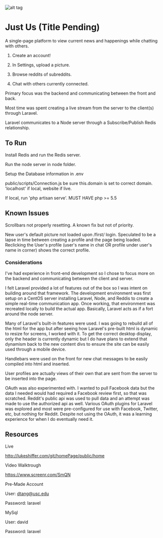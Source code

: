 ![alt tag](https://magnum.travis-ci.com/kkthxby3/homePage.svg?token=YnLXV4zJfeEsWV3wzyEe&branch=server)

<h1>Just Us (Title Pending)</h1>
A single-page platform to view current news and happenings while chatting with others.

1)  Create an account!

2)  In Settings, upload a picture.

3)  Browse reddits of subreddits.

4)  Chat with others currently connected.

Primary focus was the backend and communicating between the front and back.

Most time was spent creating a live stream from the server to the client(s) through Laravel.

Laravel communicates to a Node server through a Subscribe/Publish Redis relationship.

<h2>To Run</h2>
Install Redis and run the Redis server.

Run the node server in node folder.

Setup the Database information in .env

public/scripts/Connection.js be sure this.domain is set to correct domain.  'localhost' if local, website if live. 

If local, run 'php artisan serve'. MUST HAVE php >= 5.5

<h2>Known Issues</h2>

Scrollbars not properly resetting.  A known fix but not of priority. 

New user's default picture not loaded upon /first/ login.  Speculated to be a lapse in time between creating a profile and the page being loaded.  Reclicking the User's profile (user's name in chat OR profile under user's name in corner) shows the correct profile. 

<h3>Considerations</h3>
I've had experience in front-end development so I chose to focus more on the backend and communicating between the client and server.

I felt Laravel provided a lot of features out of the box so I was intent on building around that framework.  The development environment was first setup on a CentOS server installing Laravel, Node, and Reddis to create a simple real-time communication app.  Once working, that environment was recreated locally to build the actual app.  Basically, Laravel acts as if a fort around the node server. 

Many of Laravel's built-in features were used.  I was going to rebuild all of the html for the app but after seeing how Laravel's pre-built html is dynamic to resize for screens, I worked with it.  To get the correct desktop display, only the header is currently dynamic but I do have plans to extend that dynamism back to the new content divs to ensure the site can be easily used through a mobile device.  

Handlebars were used on the front for new chat messages to be easily compiled into html and inserted.

User profiles are actually views of their own that are sent from the server to be inserted into the page. 

OAuth was also experimented with. I wanted to pull Facebook data but the data I needed would had required a Facebook review first, so that was scratched.  Reddit's public api was used to pull data and an attempt was made to use the authorized api as well.  Various OAuth plugins for Laravel was explored and most were pre-configured for use with Facebook, Twitter, etc, but nothing for Reddit.  Despite not using the OAuth, it was a learning experience for when I do eventually need it. 

<h2>Resources</h2>
Live

http://lukeshiffer.com/git/homePage/public/home

Video Walktrough

https://www.screenr.com/SmQN

Pre-Made Account

User:  dtang@usc.edu

Password: laravel

MySql

User:  david

Password:  laravel
